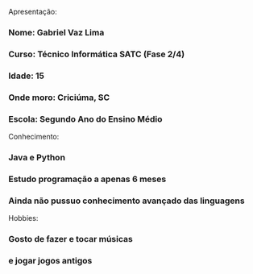 Apresentação:
### Nome: Gabriel Vaz Lima
### Curso: Técnico Informática SATC (Fase 2/4)
### Idade: 15
### Onde moro: Criciúma, SC
### Escola: Segundo Ano do Ensino Médio

Conhecimento:
### Java e Python
### Estudo programação a apenas 6 meses
### Ainda não pussuo conhecimento avançado das linguagens

Hobbies:
### Gosto de fazer e tocar músicas
### e jogar jogos antigos

<!--
**gabriel-vazz/gabriel-vazz** is a ✨ _special_ ✨ repository because its `README.md` (this file) appears on your GitHub profile.

Here are some ideas to get you started:

- 🔭 I’m currently working on ...
- 🌱 I’m currently learning ...
- 👯 I’m looking to collaborate on ...
- 🤔 I’m looking for help with ...
- 💬 Ask me about ...
- 📫 How to reach me: ...
- 😄 Pronouns: ...
- ⚡ Fun fact: ...
-->
